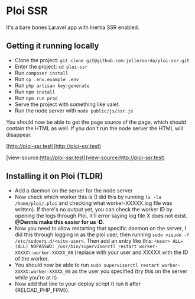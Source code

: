 # Ploi SSR

It's a bare bones Laravel app with Inertia SSR enabled.

## Getting it running locally

- Clone the project: `git clone git@github.com:jelleroorda/ploi-ssr.git`
- Enter the project: `cd ploi-ssr`
- Run `composer install`
- Run `cp .env.example .env`
- Run `php artisan key:generate`
- Run `npm install`
- Run `npm run prod`
- Serve the project with something like valet.
- Run the node server with `node public/js/ssr.js`

You should now be able to get the page source of the page, which should contain the HTML as well.
If you don't run the node server the HTML will disappear.

[http://ploi-ssr.test](http://ploi-ssr.test)

[view-source:http://ploi-ssr.test](view-source:http://ploi-ssr.test)


## Installing it on Ploi (TLDR)

- Add a daemon on the server for the node server
- Now check which worker this is (I did this by running `ls -la /home/ploi/.ploi` and checking what worker-XXXXX.log file was written). If there's no output yet, you can check the worker ID by opening the logs through Ploi, it'll error saying log file X does not exist. **@Dennis make this easier for us :D**.
- Now you need to allow restarting that specific daemon on the server, I did this through logging in as the ploi user, then running `sudo visudo -f /etc/sudoers.d/<site-user>`. Then add an entry like this: `<user> ALL=(ALL) NOPASSWD: /usr/bin/supervisorctl restart worker-XXXXX\:worker-XXXXX_00` (replace <user> with your user and XXXXX with the ID of the worker.
- You should now be able to run `sudo supervisorctl restart worker-XXXXX:worker-XXXXX_00` as the user you specified (try this on the server while you're at it)
- Now add that line to your deploy script (I run it after {RELOAD_PHP_FPM}).

